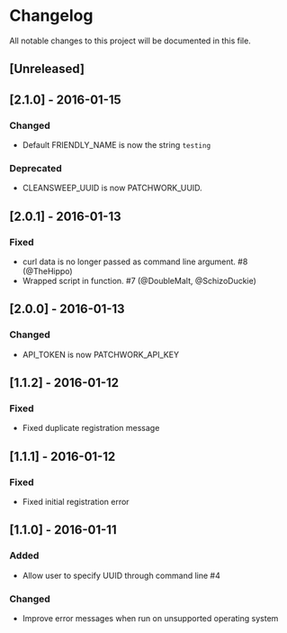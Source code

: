 # Changelog
All notable changes to this project will be documented in this file.

## [Unreleased]

## [2.1.0] - 2016-01-15
### Changed
- Default FRIENDLY_NAME is now the string `testing`
### Deprecated
- CLEANSWEEP_UUID is now PATCHWORK_UUID.

## [2.0.1] - 2016-01-13
### Fixed
- curl data is no longer passed as command line argument. #8 (@TheHippo)
- Wrapped script in function. #7 (@DoubleMalt, @SchizoDuckie)

## [2.0.0] - 2016-01-13
### Changed
- API_TOKEN is now PATCHWORK_API_KEY

## [1.1.2] - 2016-01-12
### Fixed
- Fixed duplicate registration message

## [1.1.1] - 2016-01-12
### Fixed
- Fixed initial registration error

## [1.1.0] - 2016-01-11
### Added
- Allow user to specify UUID through command line #4

### Changed
- Improve error messages when run on unsupported operating system
